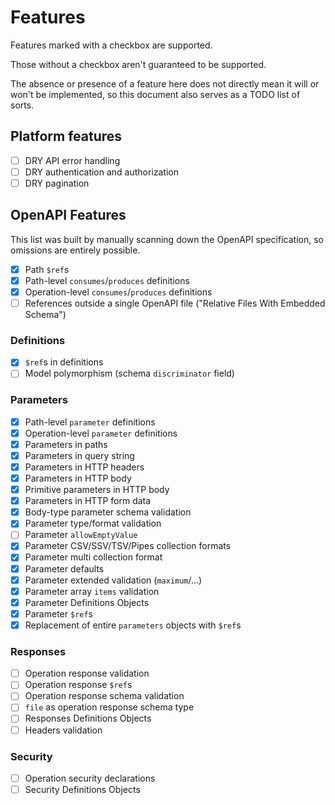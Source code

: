 Features
========

Features marked with a checkbox are supported.

Those without a checkbox aren't guaranteed to be supported.

The absence or presence of a feature here does not directly mean it will or won't be implemented,
so this document also serves as a TODO list of sorts.

Platform features
-----------------

* [ ] DRY API error handling
* [ ] DRY authentication and authorization
* [ ] DRY pagination

OpenAPI Features
----------------

This list was built by manually scanning down the OpenAPI specification, so omissions are entirely possible.

* [x] Path `$ref`s
* [x] Path-level `consumes`/`produces` definitions
* [x] Operation-level `consumes`/`produces` definitions
* [ ] References outside a single OpenAPI file ("Relative Files With Embedded Schema")

### Definitions

* [x] `$ref`s in definitions
* [ ] Model polymorphism (schema `discriminator` field)

### Parameters

* [x] Path-level `parameter` definitions
* [x] Operation-level `parameter` definitions
* [x] Parameters in paths
* [x] Parameters in query string
* [x] Parameters in HTTP headers
* [x] Parameters in HTTP body
* [x] Primitive parameters in HTTP body
* [x] Parameters in HTTP form data
* [x] Body-type parameter schema validation
* [x] Parameter type/format validation
* [ ] Parameter `allowEmptyValue`
* [x] Parameter CSV/SSV/TSV/Pipes collection formats
* [x] Parameter multi collection format
* [x] Parameter defaults
* [x] Parameter extended validation (`maximum`/...)
* [x] Parameter array `items` validation
* [x] Parameter Definitions Objects
* [x] Parameter `$ref`s
* [x] Replacement of entire `parameters` objects with `$ref`s

### Responses

* [ ] Operation response validation
* [ ] Operation response `$ref`s
* [ ] Operation response schema validation
* [ ] `file` as operation response schema type
* [ ] Responses Definitions Objects
* [ ] Headers validation

### Security

* [ ] Operation security declarations
* [ ] Security Definitions Objects
